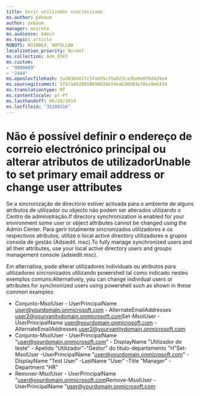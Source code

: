 ```yaml
---
title: Gerir utilizador sincronizado
ms.author: pebaum
author: pebaum
manager: mnirkhe
ms.audience: Admin
ms.topic: article
ROBOTS: NOINDEX, NOFOLLOW
localization_priority: Normal
ms.collection: Adm_O365
ms.custom:
- "9000609"
- "2444"
ms.openlocfilehash: 5a383bdd17c5fa055c35a923ca36e0e0f6d429e4
ms.sourcegitcommit: 5fb7a4b28859690020efdea630d03e70cc0e6334
ms.translationtype: MT
ms.contentlocale: pt-PT
ms.lasthandoff: 06/28/2019
ms.locfileid: "35380516"
---
```

# <a name="unable-to-set-primary-email-address-or-change-user-attributes"></a><span data-ttu-id="617eb-102">Não é possível definir o endereço de correio electrónico principal ou alterar atributos de utilizador</span><span class="sxs-lookup"><span data-stu-id="617eb-102">Unable to set primary email address or change user attributes</span></span>

<span data-ttu-id="617eb-103">Se a sincronização de directório estiver activada para o ambiente de alguns atributos de utilizador ou objecto não podem ser alterados utilizando o Centro de administração.</span><span class="sxs-lookup"><span data-stu-id="617eb-103">If directory synchronization is enabled for your environment some user or object attributes cannot be changed using the Admin Center.</span></span>
<span data-ttu-id="617eb-104">Para gerir totalmente sincronizados utilizadores e os respectivos atributos, utilize o local active directory utilizadores e grupos consola de gestão (Adsiedit. msc).</span><span class="sxs-lookup"><span data-stu-id="617eb-104">To fully manage synchronized users and all their attributes, use your local active directory users and groups management console (adsiedit.msc).</span></span>  

<span data-ttu-id="617eb-105">Em alternativa, pode alterar utilizadores individuais ou atributos para utilizadores sincronizados utilizando powershell tal como indicado nestes exemplos comuns:</span><span class="sxs-lookup"><span data-stu-id="617eb-105">Alternatively, you can change individual users or attributes for synchronized users using powershell such as shown in these common examples:</span></span> 
- <span data-ttu-id="617eb-106">Conjunto-MsolUser - UserPrincipalName user@yourdomain.onmicrosoft.com - AlternateEmailAddresses user2@yourvanitydomain.onmicrosoft.com</span><span class="sxs-lookup"><span data-stu-id="617eb-106">Set-MsolUser -UserPrincipalName user@yourdomain.onmicrosoft.com -AlternateEmailAddresses user2@yourvanitydomain.onmicrosoft.com</span></span>
- <span data-ttu-id="617eb-107">Conjunto-MsolUser - UserPrincipalName "user@yourdomain.onmicrosoft.com" - DisplayName "Utilizador de teste" - Apelido "Utilizador"-"Gestor" do título-departamento "H"</span><span class="sxs-lookup"><span data-stu-id="617eb-107">Set-MsolUser -UserPrincipalName "user@yourdomain.onmicrosoft.com" -DisplayName "Test User" -LastName "User" -Title "Manager" -Department "HR"</span></span>
- <span data-ttu-id="617eb-108">Remover-MsolUser - UserPrincipalName "user@yourdomain.onmicrosoft.com</span><span class="sxs-lookup"><span data-stu-id="617eb-108">Remove-MsolUser -UserPrincipalName "user@yourdomain.onmicrosoft.com</span></span>